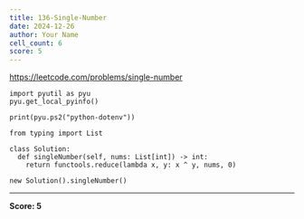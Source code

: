 ```yaml
---
title: 136-Single-Number
date: 2024-12-26
author: Your Name
cell_count: 6
score: 5
---
```


https://leetcode.com/problems/single-number


```
import pyutil as pyu
pyu.get_local_pyinfo()
```


```
print(pyu.ps2("python-dotenv"))
```


```
from typing import List
```


```
class Solution:
  def singleNumber(self, nums: List[int]) -> int:
    return functools.reduce(lambda x, y: x ^ y, nums, 0)
```


```
new Solution().singleNumber()
```


---
**Score: 5**